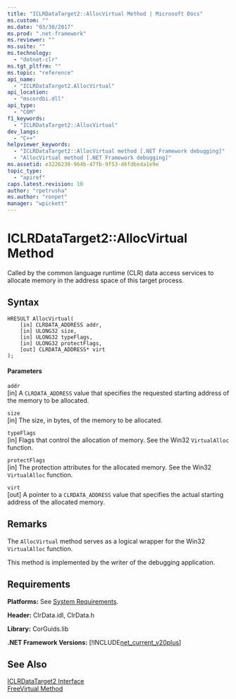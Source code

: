 ```yaml
---
title: "ICLRDataTarget2::AllocVirtual Method | Microsoft Docs"
ms.custom: ""
ms.date: "03/30/2017"
ms.prod: ".net-framework"
ms.reviewer: ""
ms.suite: ""
ms.technology: 
  - "dotnet-clr"
ms.tgt_pltfrm: ""
ms.topic: "reference"
api_name: 
  - "ICLRDataTarget2.AllocVirtual"
api_location: 
  - "mscordbi.dll"
api_type: 
  - "COM"
f1_keywords: 
  - "ICLRDataTarget2::AllocVirtual"
dev_langs: 
  - "C++"
helpviewer_keywords: 
  - "ICLRDataTarget2::AllocVirtual method [.NET Framework debugging]"
  - "AllocVirtual method [.NET Framework debugging]"
ms.assetid: e3226230-964b-47fb-9f53-d6fdbeda1e9e
topic_type: 
  - "apiref"
caps.latest.revision: 10
author: "rpetrusha"
ms.author: "ronpet"
manager: "wpickett"
---
```

# ICLRDataTarget2::AllocVirtual Method
Called by the common language runtime (CLR) data access services to allocate memory in the address space of this target process.  
  
## Syntax  
  
```  
HRESULT AllocVirtual(  
    [in] CLRDATA_ADDRESS addr,  
    [in] ULONG32 size,  
    [in] ULONG32 typeFlags,  
    [in] ULONG32 protectFlags,  
    [out] CLRDATA_ADDRESS* virt  
);  
```  
  
#### Parameters  
 `addr`  
 [in] A `CLRDATA_ADDRESS` value that specifies the requested starting address of the memory to be allocated.  
  
 `size`  
 [in] The size, in bytes, of the memory to be allocated.  
  
 `typeFlags`  
 [in] Flags that control the allocation of memory. See the Win32 `VirtualAlloc` function.  
  
 `protectFlags`  
 [in] The protection attributes for the allocated memory. See the Win32 `VirtualAlloc` function.  
  
 `virt`  
 [out] A pointer to a `CLRDATA_ADDRESS` value that specifies the actual starting address of the allocated memory.  
  
## Remarks  
 The `AllocVirtual` method serves as a logical wrapper for the Win32 `VirtualAlloc` function.  
  
 This method is implemented by the writer of the debugging application.  
  
## Requirements  
 **Platforms:** See [System Requirements](../../../../docs/framework/get-started/system-requirements.md).  
  
 **Header:** ClrData.idl, ClrData.h  
  
 **Library:** CorGuids.lib  
  
 **.NET Framework Versions:** [!INCLUDE[net_current_v20plus](../../../../includes/net-current-v20plus-md.md)]  
  
## See Also  
 [ICLRDataTarget2 Interface](../../../../docs/framework/unmanaged-api/debugging/iclrdatatarget2-interface.md)   
 [FreeVirtual Method](../../../../docs/framework/unmanaged-api/debugging/iclrdatatarget2-freevirtual-method.md)